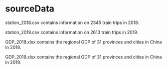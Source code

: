 # sourceData
station_2018.csv contains information on 2345 train trips in 2018.

station_2019.csv contains information on 2613 train trips in 2019.


GDP_2018.xlsx contains the regional GDP of 31 provinces and cities in China in 2018.

GDP_2019.xlsx contains the regional GDP of 31 provinces and cities in China in 2019.
